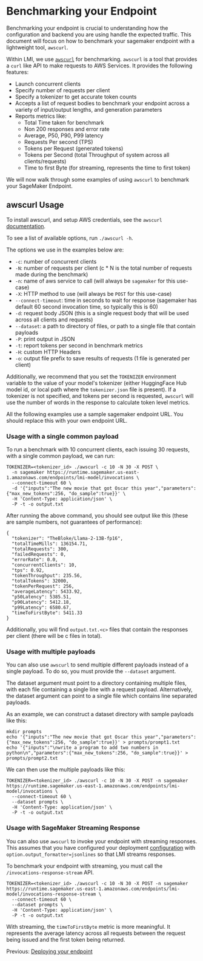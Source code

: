 # Benchmarking your Endpoint

Benchmarking your endpoint is crucial to understanding how the configuration and backend you are using handle the expected traffic.
This document will focus on how to benchmark your sagemaker endpoint with a lightweight tool, `awscurl`.

Within LMI, we use [`awscurl`](https://github.com/deepjavalibrary/djl-serving/tree/master/awscurl) for benchmarking.
`awscurl` is a tool that provides a `curl` like API to make requests to AWS Services. It provides the following features:

* Launch concurrent clients 
* Specify number of requests per client
* Specify a tokenizer to get accurate token counts
* Accepts a list of request bodies to benchmark your endpoint across a variety of input/output lengths, and generation parameters
* Reports metrics like:
  * Total Time taken for benchmark
  * Non 200 responses and error rate
  * Average, P50, P90, P99 latency
  * Requests Per second (TPS)
  * Tokens per Request (generated tokens)
  * Tokens per Second (total Throughput of system across all clients/requests)
  * Time to first Byte (for streaming, represents the time to first token)

We will now walk through some examples of using `awscurl` to benchmark your SageMaker Endpoint.

## awscurl Usage

To install awscurl, and setup AWS credentials, see the `awscurl` [documentation](https://github.com/deepjavalibrary/djl-serving/tree/master/awscurl).

To see a list of available options, run `./awscurl -h`.

The options we use in the examples below are:

* `-c`: number of concurrent clients
* `-N`: number of requests per client (c * N is the total number of requests made during the benchmark)
* `-n`: name of aws service to call (will always be `sagemaker` for this use-case)
* `-X`: HTTP method to use (will always be `POST` for this use-case)
* `--connect-timeout`: time in seconds to wait for response (sagemaker has default 60 second invocation time, so typically this is 60)
* `-d`: request body JSON (this is a single request body that will be used across all clients and requests)
* `--dataset`: a path to directory of files, or path to a single file that contain payloads 
* `-P`: print output in JSON
* `-t`: report tokens per second in benchmark metrics
* `-H`: custom HTTP Headers
* `-o`: output file prefix to save results of requests (1 file is generated per client)

Additionally, we recommend that you set the `TOKENIZER` environment variable to the value of your model's tokenizer (either HuggingFace Hub model id, or local path where the `tokenizer.json` file is present).
If a tokenizer is not specified, and tokens per second is requested, `awscurl` will use the number of words in the response to calculate token level metrics.

All the following examples use a sample sagemaker endpoint URL. You should replace this with your own endpoint URL.

### Usage with a single common payload

To run a benchmark with 10 concurrent clients, each issuing 30 requests, with a single common payload, we can run:

```shell
TOKENIZER=<tokenizer_id> ./awscurl -c 10 -N 30 -X POST \
  -n sagemaker https://runtime.sagemaker.us-east-1.amazonaws.com/endpoints/lmi-model/invocations \
  --connect-timeout 60 \
  -d '{"inputs":"The new movie that got Oscar this year","parameters":{"max_new_tokens":256, "do_sample":true}}' \
  -H 'Content-Type: application/json' \
  -P -t -o output.txt
```

After running the above command, you should see output like this (these are sample numbers, not guarantees of performance):
```shell
{
  "tokenizer": "TheBloke/Llama-2-13B-fp16",
  "totalTimeMills": 136154.71,
  "totalRequests": 300,
  "failedRequests": 0,
  "errorRate": 0.0,
  "concurrentClients": 10,
  "tps": 0.92,
  "tokenThroughput": 235.56,
  "totalTokens": 32000,
  "tokenPerRequest": 256,
  "averageLatency": 5433.92,
  "p50Latency": 5385.51,
  "p90Latency": 5412.18,
  "p99Latency": 6580.67,
  "timeToFirstByte": 5411.33
}
```

Additionally, you will find `output.txt.<c>` files that contain the responses per client (there will be c files in total).

### Usage with multiple payloads

You can also use `awscurl` to send multiple different payloads instead of a single payload.
To do so, you must provide the `--dataset` argument.

The dataset argument must point to a directory containing multiple files, with each file containing a single line with a request payload.
Alternatively, the dataset argument can point to a single file which contains line separated payloads.

As an example, we can construct a dataset directory with sample payloads like this:

```shell
mkdir prompts
echo '{"inputs":"The new movie that got Oscar this year","parameters":{"max_new_tokens":256, "do_sample":true}}' > prompts/prompt1.txt
echo '{"inputs":"\nwrite a program to add two numbers in python\n","parameters":{"max_new_tokens":256, "do_sample":true}}' > prompts/prompt2.txt
```

We can then use the multiple payloads like this:

```shell
TOKENIZER=<tokenizer_id> ./awscurl -c 10 -N 30 -X POST -n sagemaker https://runtime.sagemaker.us-east-1.amazonaws.com/endpoints/lmi-model/invocations \
  --connect-timeout 60 \
  --dataset prompts \
  -H 'Content-Type: application/json' \
  -P -t -o output.txt
```

### Usage with SageMaker Streaming Response

You can also use `awscurl` to invoke your endpoint with streaming responses. 
This assumes that you have configured your deployment [configuration](https://github.com/deepjavalibrary/djl-serving/blob/master/serving/docs/lmi/deployment_guide/configurations.md#lmi-common-configurations) with `option.output_formatter=jsonlines` so that LMI streams responses.

To benchmark your endpoint with streaming, you must call the `/invocations-response-stream` API.

```shell
TOKENIZER=<tokenizer_id> ./awscurl -c 10 -N 30 -X POST -n sagemaker https://runtime.sagemaker.us-east-1.amazonaws.com/endpoints/lmi-model/invocations-response-stream \
  --connect-timeout 60 \
  --dataset prompts \
  -H 'Content-Type: application/json' \
  -P -t -o output.txt
```

With streaming, the `timeToFirstByte` metric is more meaningful. 
It represents the average latency across all requests between the request being issued and the first token being returned.


Previous: [Deploying your endpoint](deploying-your-endpoint.md)
